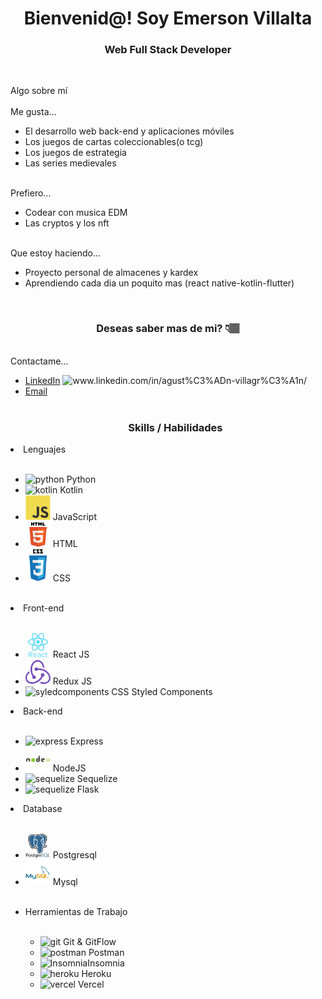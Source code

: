 <h1 align="center">Bienvenid@! Soy Emerson Villalta</h1>
<h3 align="center";color: rgb(251, 255, 0);">Web Full Stack Developer</h3>
<br>

Algo sobre mí
<br>                                     
Me gusta...                                       
<ul>
<li>El desarrollo web back-end y aplicaciones móviles</li>
<li>Los juegos de cartas coleccionables(o tcg)</li>
<li>Los juegos de estrategia </li>
<li>Las series medievales</li>
</ul>

<br>
Prefiero...
<ul>
<li>Codear con musica EDM </li> 
<li>Las cryptos y los nft</li>
</ul>
<br>
Que estoy haciendo...
<ul>
<li>Proyecto personal de almacenes y kardex</li>
<li>Aprendiendo cada dia un poquito mas (react native-kotlin-flutter)</li>
</ul>
<br>
<h3 align="center">Deseas saber mas de mi? 👇🏽</h3>
<br>
Contactame...
<br>
<ul> 
<li> <a href="https://www.linkedin.com/in/emerson-villalta-1b09a01aa/">LinkedIn</a> <img height=15 width=20 src="https://raw.githubusercontent.com/rahuldkjain/github-profile-readme-generator/master/src/images/icons/Social/linked-in-alt.svg" alt="www.linkedin.com/in/agust%C3%ADn-villagr%C3%A1n/"/></li>
<li><a href="mailto:reaperfocs@gmail.com">Email</a></li>
<br>

<h3 align="center">Skills / Habilidades</h3>
</ul>
<li >Lenguajes</li>
    <br>
    <p>
      <ul>
        <li><img src="https://img2.freepng.es/20180320/fkq/kisspng-angle-text-symbol-brand-other-python-5ab0c09b32b4d1.7494578715215330832077.jpg" alt="python" width="50" height="40"/> Python</li>
        <li><img src="https://w7.pngwing.com/pngs/380/548/png-transparent-kotlin-try-catch-android-programming-language-android-text-logo-programming-language.png" alt="kotlin" width="50" height="40"/> Kotlin</li>
        <li><img src="https://raw.githubusercontent.com/devicons/devicon/master/icons/javascript/javascript-original.svg" alt="javascript" width="40" height="40"/> JavaScript</li>
        <li><img src="https://raw.githubusercontent.com/devicons/devicon/master/icons/html5/html5-original-wordmark.svg" alt="html5" width="40" height="40"/> HTML </li>
        <li><img src="https://raw.githubusercontent.com/devicons/devicon/master/icons/css3/css3-original-wordmark.svg" alt="css3" width="40" height="52"/> CSS </li>
      </ul>
    </p>
    <br>
      <li >Front-end</li>
    <br>
      <p>
      <ul>
        <li><img src="https://raw.githubusercontent.com/devicons/devicon/master/icons/react/react-original-wordmark.svg" alt="react" width="40" height="40"/> React JS</li>
        <li><img src="https://raw.githubusercontent.com/devicons/devicon/master/icons/redux/redux-original.svg" alt="redux" width="40" height="40"/> Redux JS</li>
        <li><img src="https://miro.medium.com/max/318/1*7jRD5QhgARucFKvRHFxpOg.png" alt="syledcomponents" width="40" height="30"/> CSS Styled Components</li>
      </ul>
      </p>


  <li >Back-end</li>
    <br>
    <p>
    <ul>
      <li><img src="https://e7.pngegg.com/pngimages/846/87/png-clipart-mean-solution-stack-express-js-node-js-javascript-github-text-trademark.png" alt="express" width="45" height="30"/> Express</li>
      <li><img src="https://raw.githubusercontent.com/devicons/devicon/master/icons/nodejs/nodejs-original-wordmark.svg" alt="nodejs" width="40" height="40"/> NodeJS</li>
      <li><img src="https://cdn.freebiesupply.com/logos/large/2x/sequelize-logo-png-transparent.png" alt="sequelize" width="40" height="40"/> Sequelize</li>
      <li><img src="https://upload.wikimedia.org/wikipedia/commons/thumb/3/3c/Flask_logo.svg/1200px-Flask_logo.svg.png" alt="sequelize" width="40" height="40"/> Flask</li>                                                                                                                                                 
    </ul>
    </p>
  <li >Database</li>
    <br>
    <p>
      <ul>
      <li><img src="https://raw.githubusercontent.com/devicons/devicon/master/icons/postgresql/postgresql-original-wordmark.svg" alt="postgresql" width="40" height="40"/> Postgresql </li>
      <li><img src="https://raw.githubusercontent.com/devicons/devicon/master/icons/mysql/mysql-original-wordmark.svg" alt="mysql" width="40" height="40"/> Mysql </li
    </ul>
    </p>
<br>
  <li >Herramientas de Trabajo</li>
    <br>
    <p>
    <ul>
      <li><img src="https://www.vectorlogo.zone/logos/git-scm/git-scm-icon.svg" alt="git" width="40" height="40"/> Git & GitFlow</li>
      <li><img src="https://www.vectorlogo.zone/logos/getpostman/getpostman-icon.svg" alt="postman" width="40" height="40"/> Postman</li>
      <li><img src="[https://img.stackshare.io/service/25390/default_b75b4798687f3a8ac77b1c03ce99c60560b06ccb.jpg](https://dashboard.snapcraft.io/site_media/appmedia/2018/04/twitter-card-icon.png)" alt="Insomnia" width="40" height="40"/>Insomnia </li>
      <li><img src="https://www.vectorlogo.zone/logos/heroku/heroku-icon.svg" alt="heroku" width="40" height="40"/> Heroku</li>
      <li><img src="https://camo.githubusercontent.com/add2c9721e333f0043ac938f3dadbc26a282776e01b95b308fcaba5afaf74ae3/68747470733a2f2f6173736574732e76657263656c2e636f6d2f696d6167652f75706c6f61642f76313538383830353835382f7265706f7369746f726965732f76657263656c2f6c6f676f2e706e67" alt="vercel" width="40" height="40"/> Vercel</li>
    </ul>
    </p>
    <br>

<!---
Blacksavior24/Blacksavior24 is a ✨ special ✨ repository because its `README.md` (this file) appears on your GitHub profile.
You can click the Preview link to take a look at your changes.
--->
